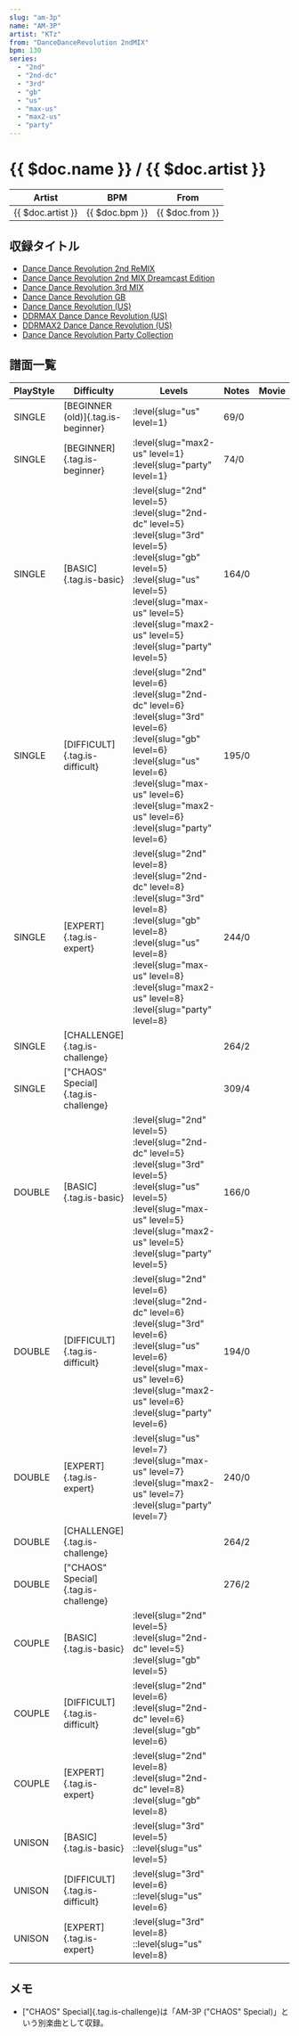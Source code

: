 ```yaml
---
slug: "am-3p"
name: "AM-3P"
artist: "KTz"
from: "DanceDanceRevolution 2ndMIX"
bpm: 130
series:
  - "2nd"
  - "2nd-dc"
  - "3rd"
  - "gb"
  - "us"
  - "max-us"
  - "max2-us"
  - "party"
---
```


# {{ $doc.name }} / {{ $doc.artist }}

|Artist|BPM|From|
|------|---|----|
|{{ $doc.artist }}|{{ $doc.bpm }}|{{ $doc.from }}|

## 収録タイトル

- [Dance Dance Revolution 2nd ReMIX](/series/2nd/)
- [Dance Dance Revolution 2nd MIX Dreamcast Edition](/series/2nd-dc/)
- [Dance Dance Revolution 3rd MIX](/series/3rd/)
- [Dance Dance Revolution GB](/series/gb/)
- [Dance Dance Revolution (US)](/series/us/)
- [DDRMAX Dance Dance Revolution (US)](/series/max-us/)
- [DDRMAX2 Dance Dance Revolution (US)](/series/max2-us/)
- [Dance Dance Revolution Party Collection](/series/party/)

## 譜面一覧

|PlayStyle|Difficulty|Levels|Notes|Movie|
|---------|----------|------|-----|-----|
|SINGLE|[BEGINNER (old)]{.tag.is-beginner}|:level{slug="us" level=1}|69/0||
|SINGLE|[BEGINNER]{.tag.is-beginner}|:level{slug="max2-us" level=1} :level{slug="party" level=1}|74/0||
|SINGLE|[BASIC]{.tag.is-basic}|:level{slug="2nd" level=5} :level{slug="2nd-dc" level=5} :level{slug="3rd" level=5} :level{slug="gb" level=5} :level{slug="us" level=5} :level{slug="max-us" level=5} :level{slug="max2-us" level=5} :level{slug="party" level=5}|164/0||
|SINGLE|[DIFFICULT]{.tag.is-difficult}|:level{slug="2nd" level=6} :level{slug="2nd-dc" level=6} :level{slug="3rd" level=6} :level{slug="gb" level=6} :level{slug="us" level=6} :level{slug="max-us" level=6} :level{slug="max2-us" level=6} :level{slug="party" level=6}|195/0||
|SINGLE|[EXPERT]{.tag.is-expert}|:level{slug="2nd" level=8} :level{slug="2nd-dc" level=8} :level{slug="3rd" level=8} :level{slug="gb" level=8} :level{slug="us" level=8} :level{slug="max-us" level=8} :level{slug="max2-us" level=8} :level{slug="party" level=8}|244/0||
|SINGLE|[CHALLENGE]{.tag.is-challenge}||264/2||
|SINGLE|["CHAOS" Special]{.tag.is-challenge}||309/4||
|DOUBLE|[BASIC]{.tag.is-basic}|:level{slug="2nd" level=5} :level{slug="2nd-dc" level=5} :level{slug="3rd" level=5} :level{slug="us" level=5} :level{slug="max-us" level=5} :level{slug="max2-us" level=5} :level{slug="party" level=5}|166/0||
|DOUBLE|[DIFFICULT]{.tag.is-difficult}|:level{slug="2nd" level=6} :level{slug="2nd-dc" level=6} :level{slug="3rd" level=6} :level{slug="us" level=6} :level{slug="max-us" level=6} :level{slug="max2-us" level=6} :level{slug="party" level=6}|194/0||
|DOUBLE|[EXPERT]{.tag.is-expert}|:level{slug="us" level=7} :level{slug="max-us" level=7} :level{slug="max2-us" level=7} :level{slug="party" level=7}|240/0||
|DOUBLE|[CHALLENGE]{.tag.is-challenge}||264/2||
|DOUBLE|["CHAOS" Special]{.tag.is-challenge}||276/2||
|COUPLE|[BASIC]{.tag.is-basic}|:level{slug="2nd" level=5} :level{slug="2nd-dc" level=5} :level{slug="gb" level=5}|||
|COUPLE|[DIFFICULT]{.tag.is-difficult}|:level{slug="2nd" level=6} :level{slug="2nd-dc" level=6} :level{slug="gb" level=6}|||
|COUPLE|[EXPERT]{.tag.is-expert}|:level{slug="2nd" level=8} :level{slug="2nd-dc" level=8} :level{slug="gb" level=8}|||
|UNISON|[BASIC]{.tag.is-basic}|:level{slug="3rd" level=5} ::level{slug="us" level=5}|||
|UNISON|[DIFFICULT]{.tag.is-difficult}|:level{slug="3rd" level=6} ::level{slug="us" level=6}|||
|UNISON|[EXPERT]{.tag.is-expert}|:level{slug="3rd" level=8} ::level{slug="us" level=8}|||

## メモ

- ["CHAOS" Special]{.tag.is-challenge}は「AM-3P ("CHAOS" Special)」という別楽曲として収録。
